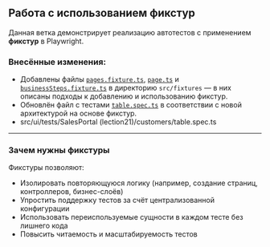 ## Работа с использованием **фикстур**

Данная ветка демонстрирует реализацию автотестов с применением **фикстур** в Playwright.

### Внесённые изменения:

- Добавлены файлы [`pages.fixture.ts`](src/fixtures/pages.fixture.ts), [`page.ts`](src/fixtures/page.ts) и [`businessSteps.fixture.ts`](src/fixtures/businessSteps.fixture.ts) в директорию `src/fixtures` — в них описаны подходы к добавлению и использованию фикстур.
- Обновлён файл с тестами [`table.spec.ts`](/src/ui/tests/SalesPortal%20(lection21)/customers/table.spec.ts) в соответствии с новой архитектурой на основе фикстур.
- src/ui/tests/SalesPortal (lection21)/customers/table.spec.ts

---

### Зачем нужны фикстуры

Фикстуры позволяют:

- Изолировать повторяющуюся логику (например, создание страниц, контроллеров, бизнес-слоёв)
- Упростить поддержку тестов за счёт централизованной конфигурации
- Использовать переиспользуемые сущности в каждом тесте без лишнего кода
- Повысить читаемость и масштабируемость тестов

